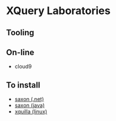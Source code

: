 # XQuery Laboratories

## Tooling

## On-line

* cloud9

## To install

* [saxon (.net)](https://sourceforge.net/projects/saxon/files/Saxon-HE/9.6/SaxonHE9-6-1-1N-setup.exe/download)
* [saxon (java)](https://sourceforge.net/projects/saxon/files/Saxon-HE/9.6/saxonHE9-6-1-1J.zip/download)
* [xquilla (linux)](http://xqilla.sourceforge.net/CommandLine)
